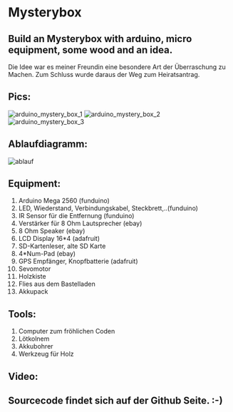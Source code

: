 # Mysterybox

## Build an Mysterybox with arduino, micro equipment, some wood and an idea.

Die Idee war es meiner Freundin eine besondere Art der Überraschung zu Machen. 
Zum Schluss wurde daraus der Weg zum Heiratsantrag.

## Pics:

![arduino_mystery_box_1](/img/arduino_mystery_box_1_s.jpg)
![arduino_mystery_box_2](/img/arduino_mystery_box_2_s.jpg)
![arduino_mystery_box_3](/img/arduino_mystery_box_3_s.jpg)

## Ablaufdiagramm:

![ablauf](/img/ablauf_mb.png)

## Equipment:

1. Arduino Mega 2560 (funduino)
2. LED, Wiederstand, Verbindungskabel, Steckbrett,..(funduino)
3. IR Sensor für die Entfernung (funduino)
4. Verstärker für 8 Ohm Lautsprecher (ebay)
5. 8 Ohm Speaker (ebay)
6. LCD Display 16*4 (adafruit)
7. SD-Kartenleser, alte SD Karte 
8. 4*Num-Pad (ebay)
9. GPS Empfänger, Knopfbatterie (adafruit)
10. Sevomotor
11. Holzkiste
12. Flies aus dem Bastelladen
14. Akkupack 

## Tools:
1. Computer zum fröhlichen Coden
2. Lötkolnem
3. Akkubohrer
4. Werkzeug für Holz

## Video:

## Sourcecode findet sich auf der Github Seite. :-)


